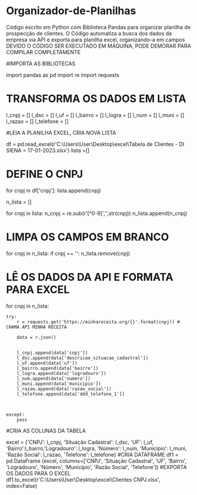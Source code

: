 # Organizador-de-Planilhas
Código escrito em Python com Biblioteca Pandas para organizar planilha de prospecção de clientes. O Código automatiza a busca dos dados da empresa via API e exporta para planilha excel, organizando-a em campos
DEVIDO O CÓDIGO SER EXECUTADO EM MÁQUINA, PODE DEMORAR PARA COMPILAR COMPLETAMENTE

#IMPORTA AS BIBLIOTECAS

import pandas as pd
import re
import requests

 # TRANSFORMA OS DADOS EM LISTA


l_cnpj = []
l_dsc = []
l_uf = []
l_bairro = []
l_logra = []
l_num = []
l_muni = []
l_razao = []
l_telefone = []

#LEIA A PLANILHA EXCEL, CRIA NOVA LISTA

df = pd.read_excel(r'C:\Users\User\Desktop\excel\Tabela de Clientes - DI SIENA = 17-01-2023.xlsx')
lista =[]

# DEFINE O CNPJ

for cnpj in df['cnpj']:
    lista.append(cnpj)

n_lista = []

for cnpj in lista:
    n_cnpj = re.sub(r'[^0-9]','',str(cnpj))
    n_lista.append(n_cnpj)

# LIMPA OS CAMPOS EM BRANCO

for cnpj in n_lista:
    if cnpj == '':
        n_lista.remove(cnpj)
        
# LÊ OS DADOS DA API E FORMATA PARA EXCEL

for cnpj in n_lista:

    try:
        r = requests.get('https://minhareceita.org/{}'.format(cnpj)) # CHAMA API MINHA RECEITA

        data = r.json()


        l_cnpj.append(data['cnpj'])
        l_dsc.append(data['descricao_situacao_cadastral'])
        l_uf.append(data['uf'])
        l_bairro.append(data['bairro'])
        l_logra.append(data['logradouro'])
        l_num.append(data['numero'])
        l_muni.append(data['municipio'])
        l_razao.append(data['razao_social'])
        l_telefone.append(data['ddd_telefone_1'])
        

    
    except:
        pass


#CRIA AS COLUNAS DA TABELA

excel = {'CNPJ': l_cnpj, 'Situação Cadastral': l_dsc, 'UF': l_uf, 'Bairro':l_bairro,'Logradouro': l_logra, 'Número': l_num, 'Município': l_muni, 'Razão Social': l_razao, 'Telefone': l_telefone}
#CRIA DATAFRAME
df1 = pd.DataFrame (excel, columns=['CNPJ', 'Situação Cadastral', 'UF', 'Bairro', 'Logradouro', 'Número', 'Município', 'Razão Social', 'Telefone'])
#EXPORTA OS DADOS PARA O EXCEL
df1.to_excel(r'C:\Users\User\Desktop\excel\Clientes CNPJ.xlsx', index=False)

